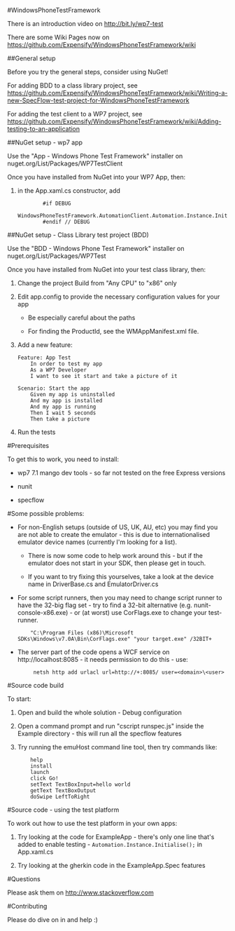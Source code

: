 #WindowsPhoneTestFramework

There is an introduction video on http://bit.ly/wp7-test

There are some Wiki Pages now on https://github.com/Expensify/WindowsPhoneTestFramework/wiki

			
##General setup

Before you try the general steps, consider using NuGet!

For adding BDD to a class library project, see https://github.com/Expensify/WindowsPhoneTestFramework/wiki/Writing-a-new-SpecFlow-test-project-for-WindowsPhoneTestFramework
			
For adding the test client to a WP7 project, see https://github.com/Expensify/WindowsPhoneTestFramework/wiki/Adding-testing-to-an-application

			
##NuGet setup - wp7 app

Use the "App - Windows Phone Test Framework" installer on nuget.org/List/Packages/WP7TestClient

Once you have installed from NuGet into your WP7 App, then:

1. in the App.xaml.cs constructor, add

	```
            #if DEBUG
            WindowsPhoneTestFramework.AutomationClient.Automation.Instance.Initialise();
            #endif // DEBUG
	```


##NuGet setup - Class Library test project (BDD)

Use the "BDD - Windows Phone Test Framework" installer on nuget.org/List/Packages/WP7Test

Once you have installed from NuGet into your test class library, then:

1. Change the project Build from "Any CPU" to "x86" only

2. Edit app.config to provide the necessary configuration values for your app

    - Be especially careful about the paths
	
	- For finding the ProductId, see the WMAppManifest.xml file.
	
3. Add a new feature:

	```
	Feature: App Test
		In order to test my app
		As a WP7 Developer
		I want to see it start and take a picture of it

	Scenario: Start the app
		Given my app is uninstalled
		And my app is installed
		And my app is running
		Then I wait 5 seconds
		Then take a picture
	```
	
4. Run the tests


#Prerequisites

To get this to work, you need to install:

- wp7 7.1 mango dev tools - so far not tested on the free Express versions

- nunit

- specflow


#Some possible problems:

- For non-English setups (outside of US, UK, AU, etc) you may find you are not able to create the emulator - this is due to internationalised emulator device names (currently I'm looking for a list).

	- There is now some code to help work around this - but if the emulator does not start in your SDK, then please get in touch.
	
	- If you want to try fixing this yourselves, take a look at the device name in DriverBase.cs and EmulatorDriver.cs

- For some script runners, then you may need to change script runner to have the 32-big flag set - try to find a 32-bit alternative (e.g. nunit-console-x86.exe) - or (at worst) use CorFlags.exe to change your test-runner.

	```
		"C:\Program Files (x86)\Microsoft SDKs\Windows\v7.0A\Bin\CorFlags.exe" "your target.exe" /32BIT+
	```

- The server part of the code opens a WCF service on http://localhost:8085 - it needs permission to do this - use:

	```
		 netsh http add urlacl url=http://+:8085/ user=<domain>\<user>
	```
	 
#Source code build

To start:

1. Open and build the whole solution - Debug configuration

2. Open a command prompt and run "cscript runspec.js" inside the Example directory - this will run all the specflow features

3. Try running the emuHost command line tool, then try commands like:

	```
        help
		install
		launch
		click Go!
		setText TextBoxInput=hello world
		getText TextBoxOutput
		doSwipe LeftToRight
	```


#Source code - using the test platform

To work out how to use the test platform in your own apps:

1. Try looking at the code for ExampleApp - there's only one line that's added to enable testing - `Automation.Instance.Initialise();` in App.xaml.cs

2. Try looking at the gherkin code in the ExampleApp.Spec features


#Questions

Please ask them on http://www.stackoverflow.com


#Contributing

Please do dive on in and help :)
